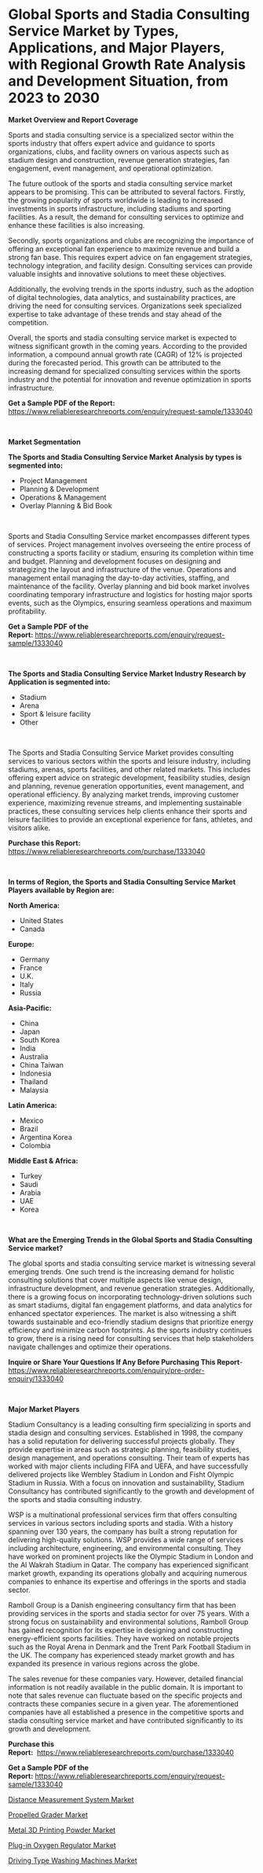 <p><h1>Global Sports and Stadia Consulting Service Market by Types, Applications, and Major Players, with Regional Growth Rate Analysis and Development Situation, from 2023 to 2030</h1></p><p><strong>Market Overview and Report Coverage</strong></p>
<p><p>Sports and stadia consulting service is a specialized sector within the sports industry that offers expert advice and guidance to sports organizations, clubs, and facility owners on various aspects such as stadium design and construction, revenue generation strategies, fan engagement, event management, and operational optimization.</p><p>The future outlook of the sports and stadia consulting service market appears to be promising. This can be attributed to several factors. Firstly, the growing popularity of sports worldwide is leading to increased investments in sports infrastructure, including stadiums and sporting facilities. As a result, the demand for consulting services to optimize and enhance these facilities is also increasing.</p><p>Secondly, sports organizations and clubs are recognizing the importance of offering an exceptional fan experience to maximize revenue and build a strong fan base. This requires expert advice on fan engagement strategies, technology integration, and facility design. Consulting services can provide valuable insights and innovative solutions to meet these objectives.</p><p>Additionally, the evolving trends in the sports industry, such as the adoption of digital technologies, data analytics, and sustainability practices, are driving the need for consulting services. Organizations seek specialized expertise to take advantage of these trends and stay ahead of the competition.</p><p>Overall, the sports and stadia consulting service market is expected to witness significant growth in the coming years. According to the provided information, a compound annual growth rate (CAGR) of 12% is projected during the forecasted period. This growth can be attributed to the increasing demand for specialized consulting services within the sports industry and the potential for innovation and revenue optimization in sports infrastructure.</p></p>
<p><strong>Get a Sample PDF of the Report:</strong> <a href="https://www.reliableresearchreports.com/enquiry/request-sample/1333040">https://www.reliableresearchreports.com/enquiry/request-sample/1333040</a></p>
<p>&nbsp;</p>
<p><strong>Market Segmentation</strong></p>
<p><strong>The Sports and Stadia Consulting Service Market Analysis by types is segmented into:</strong></p>
<p><ul><li>Project Management</li><li>Planning & Development</li><li>Operations & Management</li><li>Overlay Planning & Bid Book</li></ul></p>
<p>&nbsp;</p>
<p><p>Sports and Stadia Consulting Service market encompasses different types of services. Project management involves overseeing the entire process of constructing a sports facility or stadium, ensuring its completion within time and budget. Planning and development focuses on designing and strategizing the layout and infrastructure of the venue. Operations and management entail managing the day-to-day activities, staffing, and maintenance of the facility. Overlay planning and bid book market involves coordinating temporary infrastructure and logistics for hosting major sports events, such as the Olympics, ensuring seamless operations and maximum profitability.</p></p>
<p><strong>Get a Sample PDF of the Report:</strong>&nbsp;<a href="https://www.reliableresearchreports.com/enquiry/request-sample/1333040">https://www.reliableresearchreports.com/enquiry/request-sample/1333040</a></p>
<p>&nbsp;</p>
<p><strong>The Sports and Stadia Consulting Service Market Industry Research by Application is segmented into:</strong></p>
<p><ul><li>Stadium</li><li>Arena</li><li>Sport & leisure facility</li><li>Other</li></ul></p>
<p>&nbsp;</p>
<p><p>The Sports and Stadia Consulting Service Market provides consulting services to various sectors within the sports and leisure industry, including stadiums, arenas, sports facilities, and other related markets. This includes offering expert advice on strategic development, feasibility studies, design and planning, revenue generation opportunities, event management, and operational efficiency. By analyzing market trends, improving customer experience, maximizing revenue streams, and implementing sustainable practices, these consulting services help clients enhance their sports and leisure facilities to provide an exceptional experience for fans, athletes, and visitors alike.</p></p>
<p><strong>Purchase this Report:</strong>&nbsp; <a href="https://www.reliableresearchreports.com/purchase/1333040">https://www.reliableresearchreports.com/purchase/1333040</a></p>
<p>&nbsp;</p>
<p><strong>In terms of Region, the Sports and Stadia Consulting Service Market Players available by Region are:</strong></p>
<p>
    <p> <strong> North America: </strong>
        <ul>
            <li>United States</li>
            <li>Canada</li>
        </ul>
        </p> 
    <p> <strong> Europe: </strong>
        <ul>
            <li>Germany</li>
            <li>France</li>
            <li>U.K.</li>
            <li>Italy</li>
            <li>Russia</li>
        </ul>
        </p> 
    <p> <strong> Asia-Pacific: </strong>
        <ul>
            <li>China</li>
            <li>Japan</li>
            <li>South Korea</li>
            <li>India</li>
            <li>Australia</li>
            <li>China Taiwan</li>
            <li>Indonesia</li>
            <li>Thailand</li>
            <li>Malaysia</li>
        </ul>
        </p> 
    <p> <strong> Latin America: </strong>
        <ul>
            <li>Mexico</li>
            <li>Brazil</li>
            <li>Argentina Korea</li>
            <li>Colombia</li>
        </ul>
        </p> 
    <p> <strong> Middle East & Africa: </strong>
        <ul>
            <li>Turkey</li>
            <li>Saudi</li>
            <li>Arabia</li>
            <li>UAE</li>
            <li>Korea</li>
        </ul>
    </p>
    </p>
<p>&nbsp;</p>
<p><strong>What are the Emerging Trends in the Global Sports and Stadia Consulting Service market?</strong></p>
<p><p>The global sports and stadia consulting service market is witnessing several emerging trends. One such trend is the increasing demand for holistic consulting solutions that cover multiple aspects like venue design, infrastructure development, and revenue generation strategies. Additionally, there is a growing focus on incorporating technology-driven solutions such as smart stadiums, digital fan engagement platforms, and data analytics for enhanced spectator experiences. The market is also witnessing a shift towards sustainable and eco-friendly stadium designs that prioritize energy efficiency and minimize carbon footprints. As the sports industry continues to grow, there is a rising need for consulting services that help stakeholders navigate challenges and optimize their operations.</p></p>
<p><strong>Inquire or Share Your Questions If Any Before Purchasing This Report</strong>- <a href="https://www.reliableresearchreports.com/enquiry/pre-order-enquiry/1333040">https://www.reliableresearchreports.com/enquiry/pre-order-enquiry/1333040</a></p>
<p>&nbsp;</p>
<p><strong>Major Market Players</strong></p>
<p><p>Stadium Consultancy is a leading consulting firm specializing in sports and stadia design and consulting services. Established in 1998, the company has a solid reputation for delivering successful projects globally. They provide expertise in areas such as strategic planning, feasibility studies, design management, and operations consulting. Their team of experts has worked with major clients including FIFA and UEFA, and have successfully delivered projects like Wembley Stadium in London and Fisht Olympic Stadium in Russia. With a focus on innovation and sustainability, Stadium Consultancy has contributed significantly to the growth and development of the sports and stadia consulting industry.</p><p>WSP is a multinational professional services firm that offers consulting services in various sectors including sports and stadia. With a history spanning over 130 years, the company has built a strong reputation for delivering high-quality solutions. WSP provides a wide range of services including architecture, engineering, and environmental consulting. They have worked on prominent projects like the Olympic Stadium in London and the Al Wakrah Stadium in Qatar. The company has experienced significant market growth, expanding its operations globally and acquiring numerous companies to enhance its expertise and offerings in the sports and stadia sector.</p><p>Ramboll Group is a Danish engineering consultancy firm that has been providing services in the sports and stadia sector for over 75 years. With a strong focus on sustainability and environmental solutions, Ramboll Group has gained recognition for its expertise in designing and constructing energy-efficient sports facilities. They have worked on notable projects such as the Royal Arena in Denmark and the Trent Park Football Stadium in the UK. The company has experienced steady market growth and has expanded its presence in various regions across the globe.</p><p>The sales revenue for these companies vary. However, detailed financial information is not readily available in the public domain. It is important to note that sales revenue can fluctuate based on the specific projects and contracts these companies secure in a given year. The aforementioned companies have all established a presence in the competitive sports and stadia consulting service market and have contributed significantly to its growth and development.</p></p>
<p><strong>Purchase this Report:</strong>&nbsp;&nbsp;<a href="https://www.reliableresearchreports.com/purchase/1333040">https://www.reliableresearchreports.com/purchase/1333040</a></p>
<p></p>
<p><strong>Get a Sample PDF of the Report:</strong>&nbsp;<a href="https://www.reliableresearchreports.com/enquiry/request-sample/1333040">https://www.reliableresearchreports.com/enquiry/request-sample/1333040</a></p>
<p><p><a href="https://medium.com/@serenaframi/distance-measurement-system-market-size-growth-forecast-2023-2030-e59d650df3b5">Distance Measurement System Market</a></p><p><a href="https://www.linkedin.com/pulse/propelled-grader-market-research-report-unlocks-analysis-financial-gbs9f/">Propelled Grader Market</a></p><p><a href="https://medium.com/@emmyrolfson8689/metal-3d-printing-powder-market-size-growth-forecast-2023-2030-a4d5aba1b07b">Metal 3D Printing Powder Market</a></p><p><a href="https://www.linkedin.com/pulse/plug-in-oxygen-regulator-market-research-report-unlocks-analysis-gsrkc/">Plug-in Oxygen Regulator Market</a></p><p><a href="https://www.linkedin.com/pulse/driving-type-washing-machines-market-research-report-unlocks-2oxnf/">Driving Type Washing Machines Market</a></p></p>